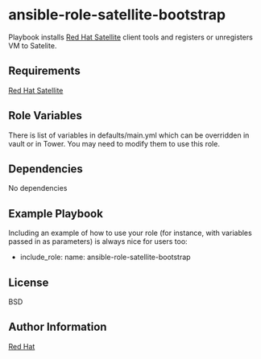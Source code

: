 ansible-role-satellite-bootstrap
================================

Playbook installs
[Red Hat Satellite](https://www.redhat.com/en/technologies/management/satellite)
client tools and registers or unregisters VM to Satelite.

Requirements
------------

[Red Hat Satellite](https://www.redhat.com/en/technologies/management/satellite)

Role Variables
--------------

There is list of variables in defaults/main.yml which can be overridden in
vault or in Tower. You may need to modify them to use this role.

Dependencies
------------

No dependencies

Example Playbook
----------------

Including an example of how to use your role (for instance, with variables passed in as parameters) is always nice for users too:

  - include_role:
      name: ansible-role-satellite-bootstrap


License
-------

BSD

Author Information
------------------

[Red Hat](https://redhatnordicssa.github.io/)
